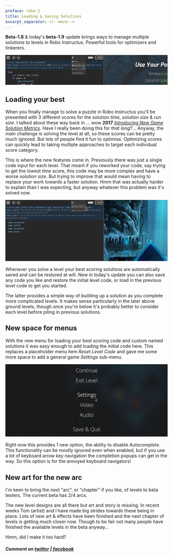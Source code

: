 ```yaml
---
preface: robo-2
title: Loading & Saving Solutions
excerpt_separator: <!--more-->
---
```


**Beta-1.8** & today's **beta-1.9** update brings ways to manage multiple solutions to levels in Robo Instructus. Powerful tools for optimizers and tinkerers.

![](/assets/2019-04-26/top.jpg "Load & save different approaches to a level")
<!--more-->

## Loading your best

When you finally manage to solve a puzzle in Robo Instructus you'll be presented with 3 different scores for the solution _time_, _solution size_ & _run size_. I talked about these way back in ... wow **2017** _[Introducing New Game Solution Metrics](/2017/12/15/introducing-new-game-solution-metrics.html)_. Have I really been doing this for _that long?_... Anyway, the main challenge is solving the level at all, so these scores can be pretty much ignored. But lots of people find it fun to optimise. Optimizing scores can quickly lead to taking multiple approaches to target each individual score category.

This is where the new features come in. Previously there was just a single code input for each level. That meant if you reworked your code, say trying to get the lowest _time_ score, this code may be more complex and have a worse _solution size_. But trying to improve that would mean having to replace your work towards a faster solution. Hmm that was actually harder to explain than I was expecting, but anyway whatever this problem was it's solved now.

![](/assets/2019-04-26/load-initial.jpg "It's not really the best idea to keep loading your last solution, but people kept asking for it...")

Whenever you solve a level your best scoring solutions are automatically saved and can be restored at will. New in today's update you can also save any code you like and restore the initial level code, or load in the previous level code to get you started.

The latter provides a simple way of building up a solution as you complete more complicated levels. It makes sense particularly in the later above ground levels, though once you're below it's probably better to consider each level before piling in previous solutions.

## New space for menus
With the new menu for loading your best scoring code and custom named solutions it was easy enough to add loading the initial code here. This replaces a placeholder menu item _Reset Level Code_ and gave me some more space to add a general game _Settings_ sub-menu.

![](/assets/2019-04-26/level-menu.jpg "Set new settings in Settings")

Right now this provides 1 new option, the ability to disable _Autocomplete_. This functionality can be mostly ignored even when enabled, but if you use a lot of keyboard arrow key navigation the completion popups can get in the way. So this option is for the annoyed keyboard navigators!

## New art for the new arc
I'm keen to bring the next "arc", or "chapter" if you like, of levels to beta testers. The current beta has 2/4 arcs.

The new level designs are all there but art and story is missing. In recent weeks Tom (artist) and I have made big strides towards these being in place. Lots of new art & effects have been finished and the next chapter of levels is getting much closer now. Though to be fair not many people have finished the available levels in the beta anyway...

Hmm, did I make it too hard?

##### Comment on [twitter](https://twitter.com/bigabgames/status/1121778782371753985) | [facebook](https://www.facebook.com/bigabgames/posts/2409944599092913)
